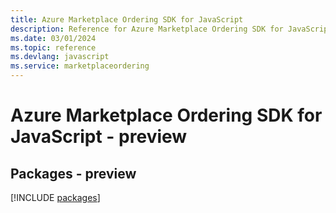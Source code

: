 ```yaml
---
title: Azure Marketplace Ordering SDK for JavaScript
description: Reference for Azure Marketplace Ordering SDK for JavaScript
ms.date: 03/01/2024
ms.topic: reference
ms.devlang: javascript
ms.service: marketplaceordering
---
```

# Azure Marketplace Ordering SDK for JavaScript - preview
## Packages - preview
[!INCLUDE [packages](marketplace-ordering-index.md)]